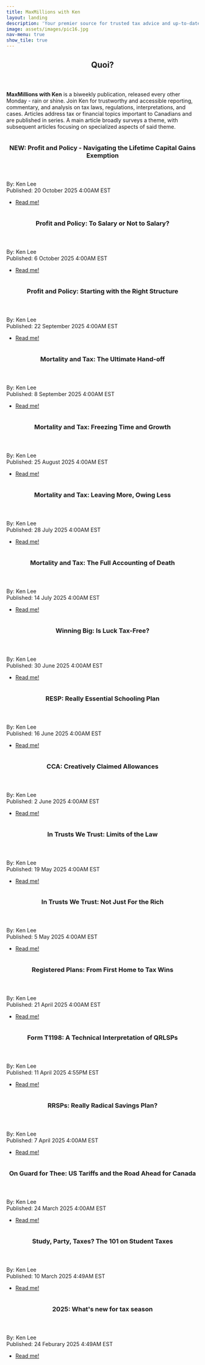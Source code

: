 ```yaml
---
title: MaxMillions with Ken
layout: landing
description: 'Your premier source for trusted tax advice and up-to-date financial news'
image: assets/images/pic16.jpg
nav-menu: true
show_tile: true
---
```


<!-- Main -->
<div id="main">

<!-- One -->
<section id="one">
	<div class="inner">
		<header class="major">
			<h2>Quoi?</h2>
		</header>
		<p><b>MaxMillions with Ken</b> is a biweekly publication, released every other Monday - rain or shine. Join Ken for trustworthy and accessible reporting, commentary, and analysis on tax laws, regulations, interpretations, and cases. Articles address tax or financial topics important to Canadians and are published in series. A main article broadly surveys a theme, with subsequent articles focusing on specialized aspects of said theme.</p>
	</div>
</section>

<!-- Two -->
<section id="two" class="spotlights">
	<section>
		<a href="/posts/2025/10-20-pp3" class="image">
			<img src="{% link assets/images/pic36.jpg %}" alt="" data-position="" />
		</a>
		<div class="content">
			<div class="inner">
				<header class="major">
					<h3>NEW: Profit and Policy - Navigating the Lifetime Capital Gains Exemption</h3>
				</header>
				<p>By: Ken Lee<br>Published: 20 October 2025 4:00AM EST</p>
				<ul class="actions">
					<li><a href="/posts/2025/10-20-pp3" class="button">Read me!</a></li>
				</ul>
			</div>
		</div>
	</section>
	<section>
		<a href="/posts/2025/10-06-pp2" class="image">
			<img src="{% link assets/images/pic35.jpg %}" alt="" data-position="" />
		</a>
		<div class="content">
			<div class="inner">
				<header class="major">
					<h3>Profit and Policy: To Salary or Not to Salary?</h3>
				</header>
				<p>By: Ken Lee<br>Published: 6 October 2025 4:00AM EST</p>
				<ul class="actions">
					<li><a href="/posts/2025/10-06-pp2" class="button">Read me!</a></li>
				</ul>
			</div>
		</div>
	</section>
	<section>
		<a href="/posts/2025/09-22-pp1" class="image">
			<img src="{% link assets/images/pic32.png %}" alt="" data-position="" />
		</a>
		<div class="content">
			<div class="inner">
				<header class="major">
					<h3>Profit and Policy: Starting with the Right Structure</h3>
				</header>
				<p>By: Ken Lee<br>Published: 22 September 2025 4:00AM EST</p>
				<ul class="actions">
					<li><a href="/posts/2025/09-22-pp1" class="button">Read me!</a></li>
				</ul>
			</div>
		</div>
	</section>
	<section>
		<a href="/posts/2025/09-08-md4" class="image">
			<img src="{% link assets/images/pic31.jpg %}" alt="" data-position="" />
		</a>
		<div class="content">
			<div class="inner">
				<header class="major">
					<h3>Mortality and Tax: The Ultimate Hand-off</h3>
				</header>
				<p>By: Ken Lee<br>Published: 8 September 2025 4:00AM EST</p>
				<ul class="actions">
					<li><a href="/posts/2025/09-08-md4" class="button">Read me!</a></li>
				</ul>
			</div>
		</div>
	</section>
	<section>
		<a href="/posts/2025/08-25-md3" class="image">
			<img src="{% link assets/images/pic30.jpg %}" alt="" data-position="" />
		</a>
		<div class="content">
			<div class="inner">
				<header class="major">
					<h3>Mortality and Tax: Freezing Time and Growth</h3>
				</header>
				<p>By: Ken Lee<br>Published: 25 August 2025 4:00AM EST</p>
				<ul class="actions">
					<li><a href="/posts/2025/08-25-md3" class="button">Read me!</a></li>
				</ul>
			</div>
		</div>
	</section>
	<section>
		<a href="/posts/2025/07-28-md2" class="image">
			<img src="{% link assets/images/pic29.jpeg %}" alt="" data-position="" />
		</a>
		<div class="content">
			<div class="inner">
				<header class="major">
					<h3>Mortality and Tax: Leaving More, Owing Less</h3>
				</header>
				<p>By: Ken Lee<br>Published: 28 July 2025 4:00AM EST</p>
				<ul class="actions">
					<li><a href="/posts/2025/07-28-md2" class="button">Read me!</a></li>
				</ul>
			</div>
		</div>
	</section>
	<section>
		<a href="/posts/2025/07-14-md1" class="image">
			<img src="{% link assets/images/pic28.png %}" alt="" data-position="" />
		</a>
		<div class="content">
			<div class="inner">
				<header class="major">
					<h3>Mortality and Tax: The Full Accounting of Death</h3>
				</header>
				<p>By: Ken Lee<br>Published: 14 July 2025 4:00AM EST</p>
				<ul class="actions">
					<li><a href="/posts/2025/07-14-md1" class="button">Read me!</a></li>
				</ul>
			</div>
		</div>
	</section>
	<section>
		<a href="/posts/2025/06-30-lottery" class="image">
			<img src="{% link assets/images/pic27.jpg %}" alt="" data-position="" />
		</a>
		<div class="content">
			<div class="inner">
				<header class="major">
					<h3>Winning Big: Is Luck Tax-Free?</h3>
				</header>
				<p>By: Ken Lee<br>Published: 30 June 2025 4:00AM EST</p>
				<ul class="actions">
					<li><a href="/posts/2025/06-30-lottery" class="button">Read me!</a></li>
				</ul>
			</div>
		</div>
	</section>
	<section>
		<a href="/posts/2025/06-16-resp" class="image">
			<img src="{% link assets/images/pic26.jpg %}" alt="" data-position="" />
		</a>
		<div class="content">
			<div class="inner">
				<header class="major">
					<h3>RESP: Really Essential Schooling Plan</h3>
				</header>
				<p>By: Ken Lee<br>Published: 16 June 2025 4:00AM EST</p>
				<ul class="actions">
					<li><a href="/posts/2025/06-16-resp" class="button">Read me!</a></li>
				</ul>
			</div>
		</div>
	</section>
	<section>
		<a href="/posts/2025/06-02-cca" class="image">
			<img src="{% link assets/images/pic25.jpeg %}" alt="" data-position="" />
		</a>
		<div class="content">
			<div class="inner">
				<header class="major">
					<h3>CCA: Creatively Claimed Allowances</h3>
				</header>
				<p>By: Ken Lee<br>Published: 2 June 2025 4:00AM EST</p>
				<ul class="actions">
					<li><a href="/posts/2025/06-02-cca" class="button">Read me!</a></li>
				</ul>
			</div>
		</div>
	</section>
	<section>
		<a href="/posts/2025/05-19-trust-taxes" class="image">
			<img src="{% link assets/images/pic24.jpg %}" alt="" data-position="" />
		</a>
		<div class="content">
			<div class="inner">
				<header class="major">
					<h3>In Trusts We Trust: Limits of the Law</h3>
				</header>
				<p>By: Ken Lee<br>Published: 19 May 2025 4:00AM EST</p>
				<ul class="actions">
					<li><a href="/posts/2025/05-19-trust-taxes" class="button">Read me!</a></li>
				</ul>
			</div>
		</div>
	</section>
	<section>
		<a href="/posts/2025/05-05-intro-to-trusts" class="image">
			<img src="{% link assets/images/pic23.jpeg %}" alt="" data-position="" />
		</a>
		<div class="content">
			<div class="inner">
				<header class="major">
					<h3>In Trusts We Trust: Not Just For the Rich</h3>
				</header>
				<p>By: Ken Lee<br>Published: 5 May 2025 4:00AM EST</p>
				<ul class="actions">
					<li><a href="/posts/2025/05-05-intro-to-trusts" class="button">Read me!</a></li>
				</ul>
			</div>
		</div>
	</section>
	<section>
		<a href="/posts/2025/04-21-fhsa" class="image">
			<img src="{% link assets/images/pic22.jpg %}" alt="" data-position="" />
		</a>
		<div class="content">
			<div class="inner">
				<header class="major">
					<h3>Registered Plans: From First Home to Tax Wins</h3>
				</header>
				<p>By: Ken Lee<br>Published: 21 April 2025 4:00AM EST</p>
				<ul class="actions">
					<li><a href="/posts/2025/04-21-fhsa" class="button">Read me!</a></li>
				</ul>
			</div>
		</div>
	</section>
	<section>
		<a href="/posts/2025/04-11-t1198" class="image">
			<img src="{% link assets/images/pic21.jpg %}" alt="" data-position="" />
		</a>
		<div class="content">
			<div class="inner">
				<header class="major">
					<h3>Form T1198: A Technical Interpretation of QRLSPs</h3>
				</header>
				<p>By: Ken Lee<br>Published: 11 April 2025 4:55PM EST</p>
				<ul class="actions">
					<li><a href="/posts/2025/04-11-t1198" class="button">Read me!</a></li>
				</ul>
			</div>
		</div>
	</section>
	<section>
		<a href="/posts/2025/04-07-rrsp" class="image">
			<img src="{% link assets/images/pic20.jpg %}" alt="" data-position="" />
		</a>
		<div class="content">
			<div class="inner">
				<header class="major">
					<h3>RRSPs: Really Radical Savings Plan?</h3>
				</header>
				<p>By: Ken Lee<br>Published: 7 April 2025 4:00AM EST</p>
				<ul class="actions">
					<li><a href="/posts/2025/04-07-rrsp" class="button">Read me!</a></li>
				</ul>
			</div>
		</div>
	</section>
	<section>
		<a href="/posts/2025/03-24-us-can-tariffs" class="image">
			<img src="{% link assets/images/pic19.jpg %}" alt="" data-position="" />
		</a>
		<div class="content">
			<div class="inner">
				<header class="major">
					<h3>On Guard for Thee: US Tariffs and the Road Ahead for Canada</h3>
				</header>
				<p>By: Ken Lee<br>Published: 24 March 2025 4:00AM EST</p>
				<ul class="actions">
					<li><a href="/posts/2025/03-24-us-can-tariffs" class="button">Read me!</a></li>
				</ul>
			</div>
		</div>
	</section>
	<section>
		<a href="/posts/2025/03-10-study-party-taxes" class="image">
			<img src="{% link assets/images/pic18.jpg %}" alt="" data-position="" />
		</a>
		<div class="content">
			<div class="inner">
				<header class="major">
					<h3>Study, Party, Taxes? The 101 on Student Taxes</h3>
				</header>
				<p>By: Ken Lee<br>Published: 10 March 2025 4:49AM EST</p>
				<ul class="actions">
					<li><a href="/posts/2025/03-10-study-party-taxes" class="button">Read me!</a></li>
				</ul>
			</div>
		</div>
	</section>
	<section>
		<a href="/posts/2025/02-24-new-tax-changes" class="image">
			<img src="{% link assets/images/pic17.jpg %}" alt="" data-position="" />
		</a>
		<div class="content">
			<div class="inner">
				<header class="major">
					<h3>2025: What's new for tax season</h3>
				</header>
				<p>By: Ken Lee<br>Published: 24 Feburary 2025 4:49AM EST</p>
				<ul class="actions">
					<li><a href="/posts/2025/02-24-new-tax-changes" class="button">Read me!</a></li>
				</ul>
			</div>
		</div>
	</section>
</section>

</div>

